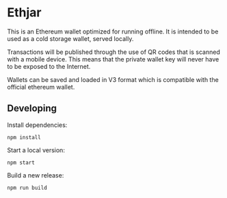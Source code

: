 # Ethjar

This is an Ethereum wallet optimized for running offline. It is intended to
be used as a cold storage wallet, served locally.

Transactions will be published through the use of QR codes that is scanned with a mobile device. This means that the private wallet key will never have to be exposed to the Internet.

Wallets can be saved and loaded in V3 format which is compatible with the official ethereum wallet.

## Developing

Install dependencies:

    npm install


Start a local version:

    npm start

Build a new release:

    npm run build

